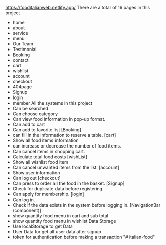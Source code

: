https://fooditalianweb.netlify.app/
There are a total of 16 pages in this project
- home
- about
- service
- menu
- Our Team 
- Testimonial
- Booking
- contact
- cart
- wishlist
- account
- checkout
- 404page
- Signup
- login
- member
 All the systems in this project
- Can be searched
- Can choose category
- Can view food information in pop-up format.
- Can add to cart
- Can add to favorite list
[Booking]
- can fill in the information to reserve a table.
[cart]
- Show all food items information
- can increase or decrease the number of food items.
- Can cancel items in shopping cart.
- Calculate total food costs
[wishList]
- Show all wishlist food item
- Can cancel unwanted items from the list.
[account]
- Show user information
- Can log out
[checkout]
- Can press to order all the food in the basket.
[Signup]
-  Check for duplicate data before registering.
- Can apply for membership.
[login]
- Can log in.
- Check if the data exists in the system before logging in.
[NavigationBar (component)]
- show quantity food menu in cart and sub total
- show quantity food menu in wishlist
Data Storage
- Use localStorage to get Data 
- User Data for get all user data after signup 
- token for authentication before making a transaction
"# italian-food" 
